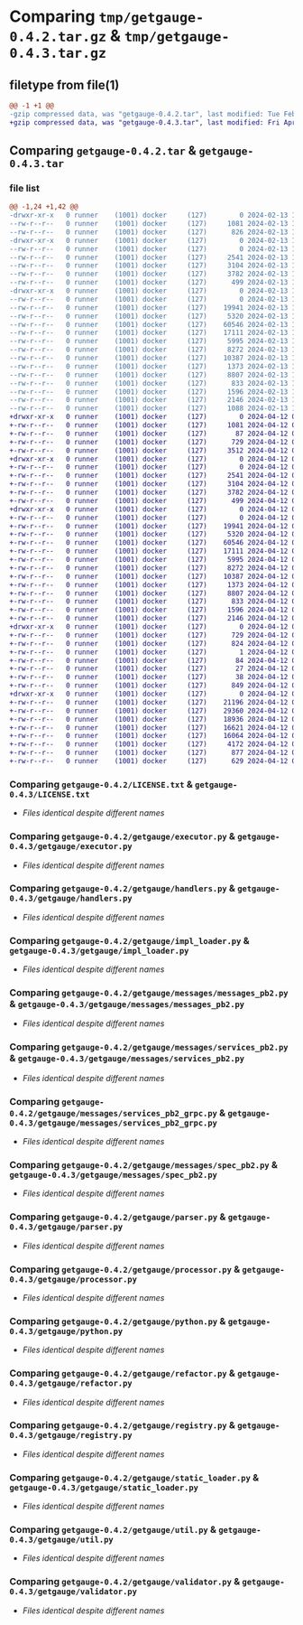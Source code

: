 # Comparing `tmp/getgauge-0.4.2.tar.gz` & `tmp/getgauge-0.4.3.tar.gz`

## filetype from file(1)

```diff
@@ -1 +1 @@
-gzip compressed data, was "getgauge-0.4.2.tar", last modified: Tue Feb 13 14:05:22 2024, max compression
+gzip compressed data, was "getgauge-0.4.3.tar", last modified: Fri Apr 12 04:58:44 2024, max compression
```

## Comparing `getgauge-0.4.2.tar` & `getgauge-0.4.3.tar`

### file list

```diff
@@ -1,24 +1,42 @@
-drwxr-xr-x   0 runner    (1001) docker     (127)        0 2024-02-13 14:05:22.782908 getgauge-0.4.2/
--rw-r--r--   0 runner    (1001) docker     (127)     1081 2024-02-13 14:05:11.486860 getgauge-0.4.2/LICENSE.txt
--rw-r--r--   0 runner    (1001) docker     (127)      826 2024-02-13 14:05:22.782908 getgauge-0.4.2/PKG-INFO
-drwxr-xr-x   0 runner    (1001) docker     (127)        0 2024-02-13 14:05:22.782908 getgauge-0.4.2/getgauge/
--rw-r--r--   0 runner    (1001) docker     (127)        0 2024-02-13 14:05:11.486860 getgauge-0.4.2/getgauge/__init__.py
--rw-r--r--   0 runner    (1001) docker     (127)     2541 2024-02-13 14:05:11.486860 getgauge-0.4.2/getgauge/executor.py
--rw-r--r--   0 runner    (1001) docker     (127)     3104 2024-02-13 14:05:11.486860 getgauge-0.4.2/getgauge/handlers.py
--rw-r--r--   0 runner    (1001) docker     (127)     3782 2024-02-13 14:05:11.486860 getgauge-0.4.2/getgauge/impl_loader.py
--rw-r--r--   0 runner    (1001) docker     (127)      499 2024-02-13 14:05:11.486860 getgauge-0.4.2/getgauge/logger.py
-drwxr-xr-x   0 runner    (1001) docker     (127)        0 2024-02-13 14:05:22.782908 getgauge-0.4.2/getgauge/messages/
--rw-r--r--   0 runner    (1001) docker     (127)        0 2024-02-13 14:05:11.486860 getgauge-0.4.2/getgauge/messages/__init__.py
--rw-r--r--   0 runner    (1001) docker     (127)    19941 2024-02-13 14:05:11.486860 getgauge-0.4.2/getgauge/messages/messages_pb2.py
--rw-r--r--   0 runner    (1001) docker     (127)     5320 2024-02-13 14:05:11.486860 getgauge-0.4.2/getgauge/messages/services_pb2.py
--rw-r--r--   0 runner    (1001) docker     (127)    60546 2024-02-13 14:05:11.486860 getgauge-0.4.2/getgauge/messages/services_pb2_grpc.py
--rw-r--r--   0 runner    (1001) docker     (127)    17111 2024-02-13 14:05:11.486860 getgauge-0.4.2/getgauge/messages/spec_pb2.py
--rw-r--r--   0 runner    (1001) docker     (127)     5995 2024-02-13 14:05:11.486860 getgauge-0.4.2/getgauge/parser.py
--rw-r--r--   0 runner    (1001) docker     (127)     8272 2024-02-13 14:05:11.486860 getgauge-0.4.2/getgauge/processor.py
--rw-r--r--   0 runner    (1001) docker     (127)    10387 2024-02-13 14:05:11.486860 getgauge-0.4.2/getgauge/python.py
--rw-r--r--   0 runner    (1001) docker     (127)     1373 2024-02-13 14:05:11.486860 getgauge-0.4.2/getgauge/refactor.py
--rw-r--r--   0 runner    (1001) docker     (127)     8807 2024-02-13 14:05:11.486860 getgauge-0.4.2/getgauge/registry.py
--rw-r--r--   0 runner    (1001) docker     (127)      833 2024-02-13 14:05:11.486860 getgauge-0.4.2/getgauge/static_loader.py
--rw-r--r--   0 runner    (1001) docker     (127)     1596 2024-02-13 14:05:11.486860 getgauge-0.4.2/getgauge/util.py
--rw-r--r--   0 runner    (1001) docker     (127)     2146 2024-02-13 14:05:11.486860 getgauge-0.4.2/getgauge/validator.py
--rw-r--r--   0 runner    (1001) docker     (127)     1088 2024-02-13 14:05:22.482906 getgauge-0.4.2/setup.py
+drwxr-xr-x   0 runner    (1001) docker     (127)        0 2024-04-12 04:58:44.188920 getgauge-0.4.3/
+-rw-r--r--   0 runner    (1001) docker     (127)     1081 2024-04-12 04:58:30.000000 getgauge-0.4.3/LICENSE.txt
+-rw-r--r--   0 runner    (1001) docker     (127)       87 2024-04-12 04:58:30.000000 getgauge-0.4.3/MANIFEST.in
+-rw-r--r--   0 runner    (1001) docker     (127)      729 2024-04-12 04:58:44.188920 getgauge-0.4.3/PKG-INFO
+-rw-r--r--   0 runner    (1001) docker     (127)     3512 2024-04-12 04:58:30.000000 getgauge-0.4.3/README.md
+drwxr-xr-x   0 runner    (1001) docker     (127)        0 2024-04-12 04:58:44.184920 getgauge-0.4.3/getgauge/
+-rw-r--r--   0 runner    (1001) docker     (127)        0 2024-04-12 04:58:30.000000 getgauge-0.4.3/getgauge/__init__.py
+-rw-r--r--   0 runner    (1001) docker     (127)     2541 2024-04-12 04:58:30.000000 getgauge-0.4.3/getgauge/executor.py
+-rw-r--r--   0 runner    (1001) docker     (127)     3104 2024-04-12 04:58:30.000000 getgauge-0.4.3/getgauge/handlers.py
+-rw-r--r--   0 runner    (1001) docker     (127)     3782 2024-04-12 04:58:30.000000 getgauge-0.4.3/getgauge/impl_loader.py
+-rw-r--r--   0 runner    (1001) docker     (127)      499 2024-04-12 04:58:30.000000 getgauge-0.4.3/getgauge/logger.py
+drwxr-xr-x   0 runner    (1001) docker     (127)        0 2024-04-12 04:58:44.184920 getgauge-0.4.3/getgauge/messages/
+-rw-r--r--   0 runner    (1001) docker     (127)        0 2024-04-12 04:58:30.000000 getgauge-0.4.3/getgauge/messages/__init__.py
+-rw-r--r--   0 runner    (1001) docker     (127)    19941 2024-04-12 04:58:30.000000 getgauge-0.4.3/getgauge/messages/messages_pb2.py
+-rw-r--r--   0 runner    (1001) docker     (127)     5320 2024-04-12 04:58:30.000000 getgauge-0.4.3/getgauge/messages/services_pb2.py
+-rw-r--r--   0 runner    (1001) docker     (127)    60546 2024-04-12 04:58:30.000000 getgauge-0.4.3/getgauge/messages/services_pb2_grpc.py
+-rw-r--r--   0 runner    (1001) docker     (127)    17111 2024-04-12 04:58:30.000000 getgauge-0.4.3/getgauge/messages/spec_pb2.py
+-rw-r--r--   0 runner    (1001) docker     (127)     5995 2024-04-12 04:58:30.000000 getgauge-0.4.3/getgauge/parser.py
+-rw-r--r--   0 runner    (1001) docker     (127)     8272 2024-04-12 04:58:30.000000 getgauge-0.4.3/getgauge/processor.py
+-rw-r--r--   0 runner    (1001) docker     (127)    10387 2024-04-12 04:58:30.000000 getgauge-0.4.3/getgauge/python.py
+-rw-r--r--   0 runner    (1001) docker     (127)     1373 2024-04-12 04:58:30.000000 getgauge-0.4.3/getgauge/refactor.py
+-rw-r--r--   0 runner    (1001) docker     (127)     8807 2024-04-12 04:58:30.000000 getgauge-0.4.3/getgauge/registry.py
+-rw-r--r--   0 runner    (1001) docker     (127)      833 2024-04-12 04:58:30.000000 getgauge-0.4.3/getgauge/static_loader.py
+-rw-r--r--   0 runner    (1001) docker     (127)     1596 2024-04-12 04:58:30.000000 getgauge-0.4.3/getgauge/util.py
+-rw-r--r--   0 runner    (1001) docker     (127)     2146 2024-04-12 04:58:30.000000 getgauge-0.4.3/getgauge/validator.py
+drwxr-xr-x   0 runner    (1001) docker     (127)        0 2024-04-12 04:58:44.188920 getgauge-0.4.3/getgauge.egg-info/
+-rw-r--r--   0 runner    (1001) docker     (127)      729 2024-04-12 04:58:44.000000 getgauge-0.4.3/getgauge.egg-info/PKG-INFO
+-rw-r--r--   0 runner    (1001) docker     (127)      824 2024-04-12 04:58:44.000000 getgauge-0.4.3/getgauge.egg-info/SOURCES.txt
+-rw-r--r--   0 runner    (1001) docker     (127)        1 2024-04-12 04:58:44.000000 getgauge-0.4.3/getgauge.egg-info/dependency_links.txt
+-rw-r--r--   0 runner    (1001) docker     (127)       84 2024-04-12 04:58:44.000000 getgauge-0.4.3/getgauge.egg-info/requires.txt
+-rw-r--r--   0 runner    (1001) docker     (127)       27 2024-04-12 04:58:44.000000 getgauge-0.4.3/getgauge.egg-info/top_level.txt
+-rw-r--r--   0 runner    (1001) docker     (127)       38 2024-04-12 04:58:44.188920 getgauge-0.4.3/setup.cfg
+-rw-r--r--   0 runner    (1001) docker     (127)      849 2024-04-12 04:58:43.000000 getgauge-0.4.3/setup.py
+drwxr-xr-x   0 runner    (1001) docker     (127)        0 2024-04-12 04:58:44.188920 getgauge-0.4.3/tests/
+-rw-r--r--   0 runner    (1001) docker     (127)    21196 2024-04-12 04:58:30.000000 getgauge-0.4.3/tests/test_parser.py
+-rw-r--r--   0 runner    (1001) docker     (127)    29360 2024-04-12 04:58:30.000000 getgauge-0.4.3/tests/test_processor.py
+-rw-r--r--   0 runner    (1001) docker     (127)    18936 2024-04-12 04:58:30.000000 getgauge-0.4.3/tests/test_python.py
+-rw-r--r--   0 runner    (1001) docker     (127)    16621 2024-04-12 04:58:30.000000 getgauge-0.4.3/tests/test_refactor.py
+-rw-r--r--   0 runner    (1001) docker     (127)    16064 2024-04-12 04:58:30.000000 getgauge-0.4.3/tests/test_registry.py
+-rw-r--r--   0 runner    (1001) docker     (127)     4172 2024-04-12 04:58:30.000000 getgauge-0.4.3/tests/test_static_loader.py
+-rw-r--r--   0 runner    (1001) docker     (127)      877 2024-04-12 04:58:30.000000 getgauge-0.4.3/tests/test_utils.py
+-rw-r--r--   0 runner    (1001) docker     (127)      629 2024-04-12 04:58:30.000000 getgauge-0.4.3/tests/test_validate.py
```

### Comparing `getgauge-0.4.2/LICENSE.txt` & `getgauge-0.4.3/LICENSE.txt`

 * *Files identical despite different names*

### Comparing `getgauge-0.4.2/getgauge/executor.py` & `getgauge-0.4.3/getgauge/executor.py`

 * *Files identical despite different names*

### Comparing `getgauge-0.4.2/getgauge/handlers.py` & `getgauge-0.4.3/getgauge/handlers.py`

 * *Files identical despite different names*

### Comparing `getgauge-0.4.2/getgauge/impl_loader.py` & `getgauge-0.4.3/getgauge/impl_loader.py`

 * *Files identical despite different names*

### Comparing `getgauge-0.4.2/getgauge/messages/messages_pb2.py` & `getgauge-0.4.3/getgauge/messages/messages_pb2.py`

 * *Files identical despite different names*

### Comparing `getgauge-0.4.2/getgauge/messages/services_pb2.py` & `getgauge-0.4.3/getgauge/messages/services_pb2.py`

 * *Files identical despite different names*

### Comparing `getgauge-0.4.2/getgauge/messages/services_pb2_grpc.py` & `getgauge-0.4.3/getgauge/messages/services_pb2_grpc.py`

 * *Files identical despite different names*

### Comparing `getgauge-0.4.2/getgauge/messages/spec_pb2.py` & `getgauge-0.4.3/getgauge/messages/spec_pb2.py`

 * *Files identical despite different names*

### Comparing `getgauge-0.4.2/getgauge/parser.py` & `getgauge-0.4.3/getgauge/parser.py`

 * *Files identical despite different names*

### Comparing `getgauge-0.4.2/getgauge/processor.py` & `getgauge-0.4.3/getgauge/processor.py`

 * *Files identical despite different names*

### Comparing `getgauge-0.4.2/getgauge/python.py` & `getgauge-0.4.3/getgauge/python.py`

 * *Files identical despite different names*

### Comparing `getgauge-0.4.2/getgauge/refactor.py` & `getgauge-0.4.3/getgauge/refactor.py`

 * *Files identical despite different names*

### Comparing `getgauge-0.4.2/getgauge/registry.py` & `getgauge-0.4.3/getgauge/registry.py`

 * *Files identical despite different names*

### Comparing `getgauge-0.4.2/getgauge/static_loader.py` & `getgauge-0.4.3/getgauge/static_loader.py`

 * *Files identical despite different names*

### Comparing `getgauge-0.4.2/getgauge/util.py` & `getgauge-0.4.3/getgauge/util.py`

 * *Files identical despite different names*

### Comparing `getgauge-0.4.2/getgauge/validator.py` & `getgauge-0.4.3/getgauge/validator.py`

 * *Files identical despite different names*

